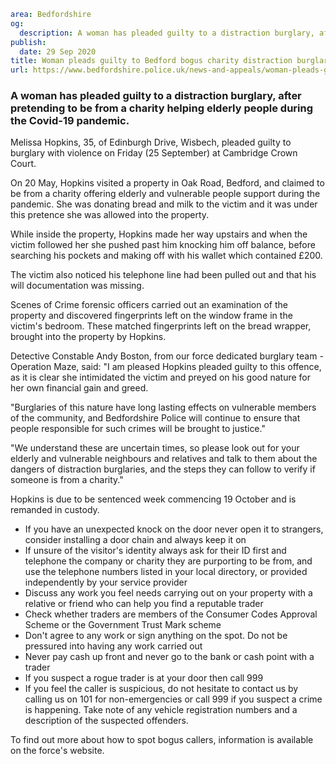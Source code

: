```yaml
area: Bedfordshire
og:
  description: A woman has pleaded guilty to a distraction burglary, after pretending to be from a charity helping elderly people during the Covid-19 pandemic.
publish:
  date: 29 Sep 2020
title: Woman pleads guilty to Bedford bogus charity distraction burglary
url: https://www.bedfordshire.police.uk/news-and-appeals/woman-pleads-guilty-bedford-bogus-charity-distraction-burglary
```

### A woman has pleaded guilty to a distraction burglary, after pretending to be from a charity helping elderly people during the Covid-19 pandemic.

Melissa Hopkins, 35, of Edinburgh Drive, Wisbech, pleaded guilty to burglary with violence on Friday (25 September) at Cambridge Crown Court.

On 20 May, Hopkins visited a property in Oak Road, Bedford, and claimed to be from a charity offering elderly and vulnerable people support during the pandemic. She was donating bread and milk to the victim and it was under this pretence she was allowed into the property.

While inside the property, Hopkins made her way upstairs and when the victim followed her she pushed past him knocking him off balance, before searching his pockets and making off with his wallet which contained £200.

The victim also noticed his telephone line had been pulled out and that his will documentation was missing.

Scenes of Crime forensic officers carried out an examination of the property and discovered fingerprints left on the window frame in the victim's bedroom. These matched fingerprints left on the bread wrapper, brought into the property by Hopkins.

Detective Constable Andy Boston, from our force dedicated burglary team - Operation Maze, said: "I am pleased Hopkins pleaded guilty to this offence, as it is clear she intimidated the victim and preyed on his good nature for her own financial gain and greed.

"Burglaries of this nature have long lasting effects on vulnerable members of the community, and Bedfordshire Police will continue to ensure that people responsible for such crimes will be brought to justice."

"We understand these are uncertain times, so please look out for your elderly and vulnerable neighbours and relatives and talk to them about the dangers of distraction burglaries, and the steps they can follow to verify if someone is from a charity."

Hopkins is due to be sentenced week commencing 19 October and is remanded in custody.

 * If you have an unexpected knock on the door never open it to strangers, consider installing a door chain and always keep it on
 * If unsure of the visitor's identity always ask for their ID first and telephone the company or charity they are purporting to be from, and use the telephone numbers listed in your local directory, or provided independently by your service provider
 * Discuss any work you feel needs carrying out on your property with a relative or friend who can help you find a reputable trader
 * Check whether traders are members of the Consumer Codes Approval Scheme or the Government Trust Mark scheme
 * Don't agree to any work or sign anything on the spot. Do not be pressured into having any work carried out
 * Never pay cash up front and never go to the bank or cash point with a trader
 * If you suspect a rogue trader is at your door then call 999
 * If you feel the caller is suspicious, do not hesitate to contact us by calling us on 101 for non-emergencies or call 999 if you suspect a crime is happening. Take note of any vehicle registration numbers and a description of the suspected offenders.

To find out more about how to spot bogus callers, information is available on the force's website.
